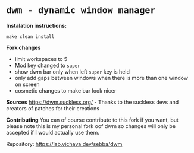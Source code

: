# `dwm - dynamic window manager`

**Instalation instructions:**

`make clean install`

**Fork changes**
- limit workspaces to 5
- Mod key changed to `super` 
- show dwm bar only when left `super` key is held
- only add gaps between windows when there is more than one window on screen
- cosmetic changes to make bar look nicer

**Sources**
https://dwm.suckless.org/ - Thanks to the suckless devs and creators of patches for their creations

**Contributing**
You can of course contribute to this fork if you want, but please note this is my personal fork oof dwm so changes will only be accepted if I would actually use them.

Repository: https://lab.vichava.dev/sebba/dwm
